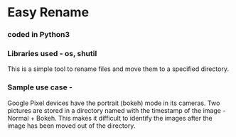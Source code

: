 # Easy Rename
### coded in Python3
### Libraries used - os, shutil

This is a simple tool to rename files and move them to a specified directory.

### Sample use case -
Google Pixel devices have the portrait (bokeh) mode in its cameras.
Two pictures are stored in a directory named with the timestamp of the image - Normal + Bokeh.
This makes it difficult to identify the images after the image has been moved out of the directory.
